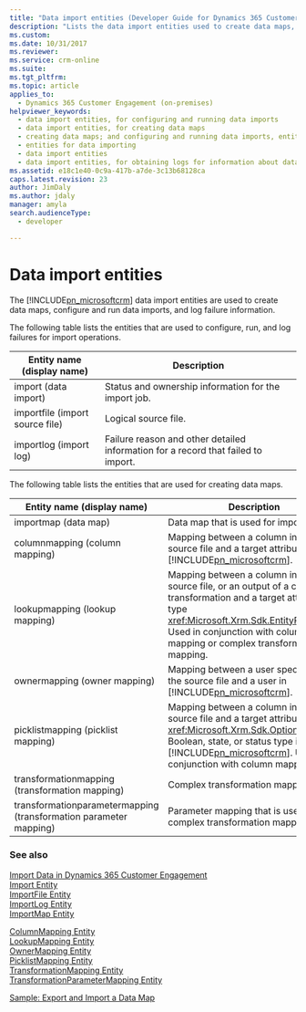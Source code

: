 ```yaml
---
title: "Data import entities (Developer Guide for Dynamics 365 Customer Engagement) | MicrosoftDocs"
description: "Lists the data import entities used to create data maps, configure and run data imports, and log failure information."
ms.custom: 
ms.date: 10/31/2017
ms.reviewer: 
ms.service: crm-online
ms.suite: 
ms.tgt_pltfrm: 
ms.topic: article
applies_to: 
  - Dynamics 365 Customer Engagement (on-premises)
helpviewer_keywords: 
  - data import entities, for configuring and running data imports
  - data import entities, for creating data maps
  - creating data maps; and configuring and running data imports, entities for
  - entities for data importing
  - data import entities
  - data import entities, for obtaining logs for information about data import failures
ms.assetid: e18c1e40-0c9a-417b-a7de-3c13b68128ca
caps.latest.revision: 23
author: JimDaly
ms.author: jdaly
manager: amyla
search.audienceType: 
  - developer

---
```

# Data import entities

The [!INCLUDE[pn_microsoftcrm](../includes/pn-microsoftcrm.md)] data import entities are used to create data maps, configure and run data imports, and log failure information.  

 The following table lists the entities that are used to configure, run, and log failures for import operations.  

|Entity name (display name)|Description|  
|----------------------------------|-----------------|  
|import (data import)|Status and ownership information for the import job.|  
|importfile (import source file)|Logical source file.|  
|importlog (import log)|Failure reason and other detailed information for a record that failed to import.|  

 The following table lists the entities that are used for creating data maps.  


|                    Entity name (display name)                     |                                                                                                                      Description                                                                                                                       |
|-------------------------------------------------------------------|--------------------------------------------------------------------------------------------------------------------------------------------------------------------------------------------------------------------------------------------------------|
|                       importmap (data map)                        |                                                                                                           Data map that is used for import.                                                                                                            |
|                  columnmapping (column mapping)                   |                                                           Mapping between a column in the source file and a target attribute in [!INCLUDE[pn_microsoftcrm](../includes/pn-microsoftcrm.md)].                                                           |
|                  lookupmapping (lookup mapping)                   |       Mapping between a column in the source file, or an output of a complex transformation and a target attribute of type <xref:Microsoft.Xrm.Sdk.EntityReference>. Used in conjunction with column mapping or complex transformation mapping.        |
|                   ownermapping (owner mapping)                    |                                                             Mapping between a user specified in the source file and a user in [!INCLUDE[pn_microsoftcrm](../includes/pn-microsoftcrm.md)].                                                             |
|                picklistmapping (picklist mapping)                 | Mapping between a column in the source file and a target attribute of <xref:Microsoft.Xrm.Sdk.OptionSetValue>, Boolean, state, or status type in [!INCLUDE[pn_microsoftcrm](../includes/pn-microsoftcrm.md)]. Used in conjunction with column mapping. |
|          transformationmapping (transformation mapping)           |                                                                                                            Complex transformation mapping.                                                                                                             |
| transformationparametermapping (transformation parameter mapping) |                                                                                           Parameter mapping that is used in complex transformation mapping.                                                                                            |

### See also  
 [Import Data in Dynamics 365 Customer Engagement](import-data.md)   
 [Import Entity](entities/import.md)   
 [ImportFile Entity](entities/importfile.md)   
 [ImportLog Entity](entities/importlog.md)   
 [ImportMap Entity](entities/importmap.md)   
 <!-- jdaly These links will have content when we re-gen docs after bug 689487 is checked in. START -->
 [ColumnMapping Entity](entities/columnmapping.md)   
 [LookupMapping Entity](entities/lookupmapping.md)   
 [OwnerMapping Entity](entities/ownermapping.md)   
 [PicklistMapping Entity](entities/picklistmapping.md)   
 [TransformationMapping Entity](entities/transformationmapping.md)    
 [TransformationParameterMapping Entity](entities/transformationparametermapping.md)   
 <!-- jdaly These links will have content  when we re-gen docs after bug 689487 is checked in. END -->
 [Sample: Export and Import a Data Map](sample-export-import-data-map.md)   
